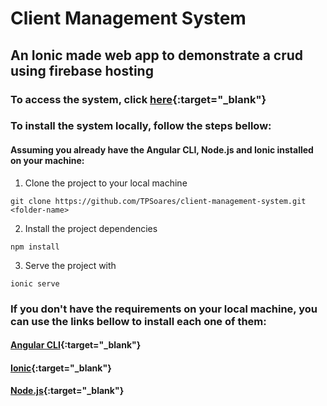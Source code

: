 # Client Management System

## An Ionic made web app to demonstrate a crud using firebase hosting

### To access the system, click [here](https://client-management-system-57e55.web.app/clients){:target="_blank"}

### To install the system locally, follow the steps bellow:

#### Assuming you already have the Angular CLI, Node.js and Ionic installed on your machine:

1. Clone the project to your local machine
```shel
git clone https://github.com/TPSoares/client-management-system.git <folder-name>
```
2. Install the project dependencies
```shell
npm install
```
3. Serve the project with
```shell
ionic serve
```

### If you don't have the requirements on your local machine, you can use the links bellow to install each one of them:

#### [Angular CLI](https://angular.io/cli){:target="_blank"}
#### [Ionic](https://ionicframework.com/docs/angular/your-first-app){:target="_blank"}
#### [Node.js](https://nodejs.org/en/download/){:target="_blank"}
